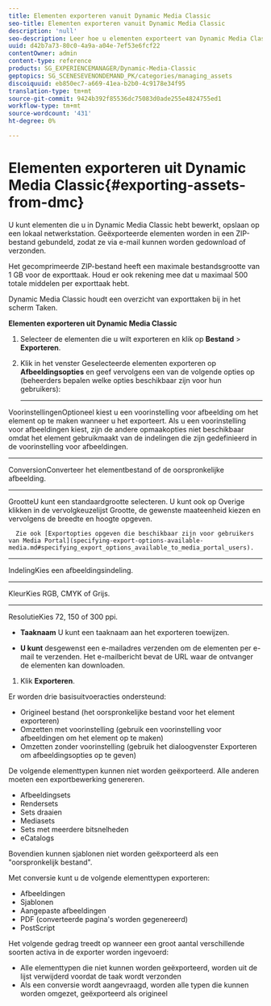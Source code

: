 ```yaml
---
title: Elementen exporteren vanuit Dynamic Media Classic
seo-title: Elementen exporteren vanuit Dynamic Media Classic
description: 'null'
seo-description: Leer hoe u elementen exporteert van Dynamic Media Classic.
uuid: d42b7a73-80c0-4a9a-a04e-7ef53e6fcf22
contentOwner: admin
content-type: reference
products: SG_EXPERIENCEMANAGER/Dynamic-Media-Classic
geptopics: SG_SCENESEVENONDEMAND_PK/categories/managing_assets
discoiquuid: eb850ec7-a669-41ea-b2b0-4c9178e34f95
translation-type: tm+mt
source-git-commit: 9424b392f85536dc75083d0ade255e4824755ed1
workflow-type: tm+mt
source-wordcount: '431'
ht-degree: 0%

---
```



# Elementen exporteren uit Dynamic Media Classic{#exporting-assets-from-dmc}

U kunt elementen die u in Dynamic Media Classic hebt bewerkt, opslaan op een lokaal netwerkstation. Geëxporteerde elementen worden in een ZIP-bestand gebundeld, zodat ze via e-mail kunnen worden gedownload of verzonden.

Het gecomprimeerde ZIP-bestand heeft een maximale bestandsgrootte van 1 GB voor de exporttaak. Houd er ook rekening mee dat u maximaal 500 totale middelen per exporttaak hebt.

Dynamic Media Classic houdt een overzicht van exporttaken bij in het scherm Taken.

**Elementen exporteren uit Dynamic Media Classic**

1. Selecteer de elementen die u wilt exporteren en klik op **Bestand** > **Exporteren**.
1. Klik in het venster Geselecteerde elementen exporteren op **Afbeeldingsopties** en geef vervolgens een van de volgende opties op (beheerders bepalen welke opties beschikbaar zijn voor hun gebruikers):

   * ****
VoorinstellingenOptioneel kiest u een voorinstelling voor afbeelding om het element op te maken wanneer u het exporteert. Als u een voorinstelling voor afbeeldingen kiest, zijn de andere opmaakopties niet beschikbaar omdat het element gebruikmaakt van de indelingen die zijn gedefinieerd in de voorinstelling voor afbeeldingen.

   * ****
ConversionConverteer het elementbestand of de oorspronkelijke afbeelding.

   * ****
GrootteU kunt een standaardgrootte selecteren. U kunt ook op Overige klikken in de vervolgkeuzelijst Grootte, de gewenste maateenheid kiezen en vervolgens de breedte en hoogte opgeven.

      Zie ook [Exportopties opgeven die beschikbaar zijn voor gebruikers van Media Portal](specifying-export-options-available-media.md#specifying_export_options_available_to_media_portal_users).

   * ****
IndelingKies een afbeeldingsindeling.

   * ****
KleurKies RGB, CMYK of Grijs.

   * ****
ResolutieKies 72, 150 of 300 ppi.

   * **Taaknaam**
U kunt een taaknaam aan het exporteren toewijzen.

   * **U kunt**
desgewenst een e-mailadres verzenden om de elementen per e-mail te verzenden. Het e-mailbericht bevat de URL waar de ontvanger de elementen kan downloaden.

1. Klik **Exporteren**.

Er worden drie basisuitvoeracties ondersteund:

* Origineel bestand (het oorspronkelijke bestand voor het element exporteren)
* Omzetten met voorinstelling (gebruik een voorinstelling voor afbeeldingen om het element op te maken)
* Omzetten zonder voorinstelling (gebruik het dialoogvenster Exporteren om afbeeldingsopties op te geven)

De volgende elementtypen kunnen niet worden geëxporteerd. Alle anderen moeten een exportbewerking genereren.

* Afbeeldingsets
* Rendersets
* Sets draaien
* Mediasets
* Sets met meerdere bitsnelheden
* eCatalogs

Bovendien kunnen sjablonen niet worden geëxporteerd als een &quot;oorspronkelijk bestand&quot;.

Met conversie kunt u de volgende elementtypen exporteren:

* Afbeeldingen
* Sjablonen
* Aangepaste afbeeldingen
* PDF (converteerde pagina&#39;s worden gegenereerd)
* PostScript

Het volgende gedrag treedt op wanneer een groot aantal verschillende soorten activa in de exporter worden ingevoerd:

* Alle elementtypen die niet kunnen worden geëxporteerd, worden uit de lijst verwijderd voordat de taak wordt verzonden
* Als een conversie wordt aangevraagd, worden alle typen die kunnen worden omgezet, geëxporteerd als origineel

